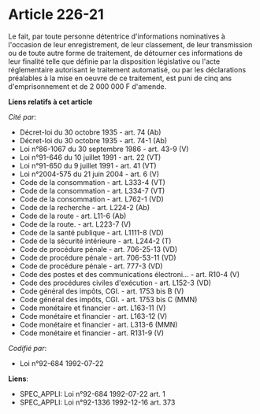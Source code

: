 # Article 226-21

Le fait, par toute personne détentrice d'informations nominatives à l'occasion de leur enregistrement, de leur classement, de
leur transmission ou de toute autre forme de traitement, de détourner ces informations de leur finalité telle que définie par
la disposition législative ou l'acte réglementaire autorisant le traitement automatisé, ou par les déclarations préalables à
la mise en oeuvre de ce traitement, est puni de cinq ans d'emprisonnement et de 2 000 000 F d'amende.

**Liens relatifs à cet article**

_Cité par_:

  - Décret-loi du 30 octobre 1935 - art. 74 (Ab)
  - Décret-loi du 30 octobre 1935 - art. 74-1 (Ab)
  - Loi n°86-1067 du 30 septembre 1986 - art. 43-9 (V)
  - Loi n°91-646 du 10 juillet 1991 - art. 22 (VT)
  - Loi n°91-650 du 9 juillet 1991 - art. 41 (VT)
  - Loi n°2004-575 du 21 juin 2004 - art. 6 (V)
  - Code de la consommation - art. L333-4 (VT)
  - Code de la consommation - art. L334-7 (VT)
  - Code de la consommation - art. L762-1 (VD)
  - Code de la recherche - art. L224-2 (Ab)
  - Code de la route - art. L11-6 (Ab)
  - Code de la route. - art. L223-7 (V)
  - Code de la santé publique - art. L1111-8 (VD)
  - Code de la sécurité intérieure - art. L244-2 (T)
  - Code de procédure pénale - art. 706-25-13 (VD)
  - Code de procédure pénale - art. 706-53-11 (VD)
  - Code de procédure pénale - art. 777-3 (VD)
  - Code des postes et des communications électroni... - art. R10-4 (V)
  - Code des procédures civiles d'exécution - art. L152-3 (VD)
  - Code général des impôts, CGI. - art. 1753 bis B (V)
  - Code général des impôts, CGI. - art. 1753 bis C (MMN)
  - Code monétaire et financier - art. L163-11 (V)
  - Code monétaire et financier - art. L163-12 (V)
  - Code monétaire et financier - art. L313-6 (MMN)
  - Code monétaire et financier - art. R131-9 (V)

_Codifié par_:

  - Loi n°92-684 1992-07-22

**Liens**:

  - SPEC_APPLI: Loi n°92-684 1992-07-22 art. 1
  - SPEC_APPLI: Loi n°92-1336 1992-12-16 art. 373
